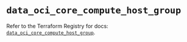 # `data_oci_core_compute_host_group`

Refer to the Terraform Registry for docs: [`data_oci_core_compute_host_group`](https://registry.terraform.io/providers/oracle/oci/7.19.0/docs/data-sources/core_compute_host_group).
